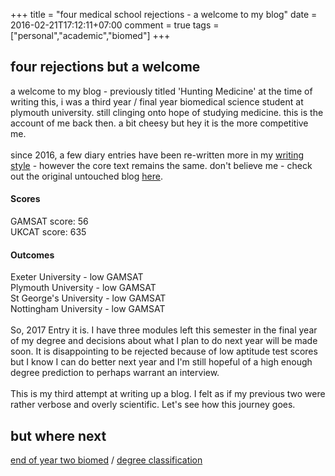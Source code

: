 +++
title = "four medical school rejections - a welcome to my blog"
date = 2016-02-21T17:12:11+07:00
comment = true
tags = ["personal","academic","biomed"]
+++



## four rejections but a welcome
a welcome to my blog - previously titled 'Hunting Medicine' at the time of writing this, i was a third year / final year biomedical science student at plymouth university. still clinging onto hope of studying medicine. this is the account of me back then. a bit cheesy but hey it is the more competitive me.
\
\
since 2016, a few diary entries have been re-written more in my [writing style](/posts/writing-style) - however the core text remains the same. don't believe me - check out the original untouched blog [here](https://huntingmedicine.blogspot.com).


#### Scores
GAMSAT score: 56
\
UKCAT score: 635

#### Outcomes
Exeter University - low GAMSAT
\
Plymouth University - low GAMSAT
\
St George's University - low GAMSAT
\
Nottingham University - low GAMSAT
\
\
So, 2017 Entry it is. I have three modules left this semester in the final year of my degree and decisions about what I plan to do next year will be made soon. It is disappointing to be rejected because of low aptitude test scores but I know I can do better next year and I'm still hopeful of a high enough degree prediction to perhaps warrant an interview.
\
\
This is my third attempt at writing up a blog. I felt as if my previous two were rather verbose and overly scientific. Let's see how this journey goes.


## but where next
[end of year two biomed](/posts/biomed-chapter-three) / [degree classification](/posts/biomed-chapter-five)